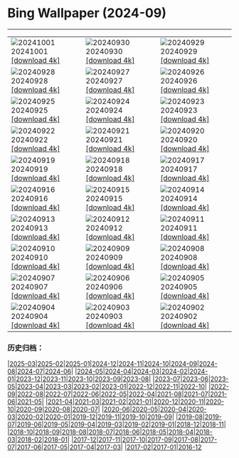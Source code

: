 # Bing Wallpaper (2024-09)
**************

<table><tr><td><img class="wallpaper" src="https://www.bing.com/th?id=OHR.HalfDomeYosemite_IT-IT2723116418_1920x1080.jpg" alt="20241001"> 20241001 <a class="wallpaper_link" href="https://www.bing.com/th?id=OHR.HalfDomeYosemite_IT-IT2723116418_UHD.jpg">[download 4k]</a></td><td><img class="wallpaper" src="https://www.bing.com/th?id=OHR.WalrusNorway_IT-IT2593695501_1920x1080.jpg" alt="20240930"> 20240930 <a class="wallpaper_link" href="https://www.bing.com/th?id=OHR.WalrusNorway_IT-IT2593695501_UHD.jpg">[download 4k]</a></td><td><img class="wallpaper" src="https://www.bing.com/th?id=OHR.ConnecticutBridge_IT-IT2485348656_1920x1080.jpg" alt="20240929"> 20240929 <a class="wallpaper_link" href="https://www.bing.com/th?id=OHR.ConnecticutBridge_IT-IT2485348656_UHD.jpg">[download 4k]</a></td></tr><tr><td><img class="wallpaper" src="https://www.bing.com/th?id=OHR.FloridaSeashore_IT-IT3615650453_1920x1080.jpg" alt="20240928"> 20240928 <a class="wallpaper_link" href="https://www.bing.com/th?id=OHR.FloridaSeashore_IT-IT3615650453_UHD.jpg">[download 4k]</a></td><td><img class="wallpaper" src="https://www.bing.com/th?id=OHR.VeniceAerial_IT-IT9053737522_1920x1080.jpg" alt="20240927"> 20240927 <a class="wallpaper_link" href="https://www.bing.com/th?id=OHR.VeniceAerial_IT-IT9053737522_UHD.jpg">[download 4k]</a></td><td><img class="wallpaper" src="https://www.bing.com/th?id=OHR.WindRiverAlaska_IT-IT8914553087_1920x1080.jpg" alt="20240926"> 20240926 <a class="wallpaper_link" href="https://www.bing.com/th?id=OHR.WindRiverAlaska_IT-IT8914553087_UHD.jpg">[download 4k]</a></td></tr><tr><td><img class="wallpaper" src="https://www.bing.com/th?id=OHR.FestivalMedioevo_IT-IT1145169158_1920x1080.jpg" alt="20240925"> 20240925 <a class="wallpaper_link" href="https://www.bing.com/th?id=OHR.FestivalMedioevo_IT-IT1145169158_UHD.jpg">[download 4k]</a></td><td><img class="wallpaper" src="https://www.bing.com/th?id=OHR.SkaftafellWaterfall_IT-IT8228006063_1920x1080.jpg" alt="20240924"> 20240924 <a class="wallpaper_link" href="https://www.bing.com/th?id=OHR.SkaftafellWaterfall_IT-IT8228006063_UHD.jpg">[download 4k]</a></td><td><img class="wallpaper" src="https://www.bing.com/th?id=OHR.IcebergOtter_IT-IT1022264475_1920x1080.jpg" alt="20240923"> 20240923 <a class="wallpaper_link" href="https://www.bing.com/th?id=OHR.IcebergOtter_IT-IT1022264475_UHD.jpg">[download 4k]</a></td></tr><tr><td><img class="wallpaper" src="https://www.bing.com/th?id=OHR.AutumnCumbria_IT-IT4193827391_1920x1080.jpg" alt="20240922"> 20240922 <a class="wallpaper_link" href="https://www.bing.com/th?id=OHR.AutumnCumbria_IT-IT4193827391_UHD.jpg">[download 4k]</a></td><td><img class="wallpaper" src="https://www.bing.com/th?id=OHR.MunichBeerfest_IT-IT3943225360_1920x1080.jpg" alt="20240921"> 20240921 <a class="wallpaper_link" href="https://www.bing.com/th?id=OHR.MunichBeerfest_IT-IT3943225360_UHD.jpg">[download 4k]</a></td><td><img class="wallpaper" src="https://www.bing.com/th?id=OHR.OcracokeLight_IT-IT0714167310_1920x1080.jpg" alt="20240920"> 20240920 <a class="wallpaper_link" href="https://www.bing.com/th?id=OHR.OcracokeLight_IT-IT0714167310_UHD.jpg">[download 4k]</a></td></tr><tr><td><img class="wallpaper" src="https://www.bing.com/th?id=OHR.PiratePlayground_IT-IT1371008895_1920x1080.jpg" alt="20240919"> 20240919 <a class="wallpaper_link" href="https://www.bing.com/th?id=OHR.PiratePlayground_IT-IT1371008895_UHD.jpg">[download 4k]</a></td><td><img class="wallpaper" src="https://www.bing.com/th?id=OHR.GujoHachiman_IT-IT6052956461_1920x1080.jpg" alt="20240918"> 20240918 <a class="wallpaper_link" href="https://www.bing.com/th?id=OHR.GujoHachiman_IT-IT6052956461_UHD.jpg">[download 4k]</a></td><td><img class="wallpaper" src="https://www.bing.com/th?id=OHR.MidAutumnSingapore_IT-IT4809811002_1920x1080.jpg" alt="20240917"> 20240917 <a class="wallpaper_link" href="https://www.bing.com/th?id=OHR.MidAutumnSingapore_IT-IT4809811002_UHD.jpg">[download 4k]</a></td></tr><tr><td><img class="wallpaper" src="https://www.bing.com/th?id=OHR.SunriseWallabies_IT-IT9509274340_1920x1080.jpg" alt="20240916"> 20240916 <a class="wallpaper_link" href="https://www.bing.com/th?id=OHR.SunriseWallabies_IT-IT9509274340_UHD.jpg">[download 4k]</a></td><td><img class="wallpaper" src="https://www.bing.com/th?id=OHR.EltzCastle_IT-IT5701748731_1920x1080.jpg" alt="20240915"> 20240915 <a class="wallpaper_link" href="https://www.bing.com/th?id=OHR.EltzCastle_IT-IT5701748731_UHD.jpg">[download 4k]</a></td><td><img class="wallpaper" src="https://www.bing.com/th?id=OHR.RapaNuiSunrise_IT-IT0245342035_1920x1080.jpg" alt="20240914"> 20240914 <a class="wallpaper_link" href="https://www.bing.com/th?id=OHR.RapaNuiSunrise_IT-IT0245342035_UHD.jpg">[download 4k]</a></td></tr><tr><td><img class="wallpaper" src="https://www.bing.com/th?id=OHR.PointReyes_IT-IT5474541020_1920x1080.jpg" alt="20240913"> 20240913 <a class="wallpaper_link" href="https://www.bing.com/th?id=OHR.PointReyes_IT-IT5474541020_UHD.jpg">[download 4k]</a></td><td><img class="wallpaper" src="https://www.bing.com/th?id=OHR.DolphinReunion_IT-IT1645140668_1920x1080.jpg" alt="20240912"> 20240912 <a class="wallpaper_link" href="https://www.bing.com/th?id=OHR.DolphinReunion_IT-IT1645140668_UHD.jpg">[download 4k]</a></td><td><img class="wallpaper" src="https://www.bing.com/th?id=OHR.CalabriaPeperoncino_IT-IT5208415155_1920x1080.jpg" alt="20240911"> 20240911 <a class="wallpaper_link" href="https://www.bing.com/th?id=OHR.CalabriaPeperoncino_IT-IT5208415155_UHD.jpg">[download 4k]</a></td></tr><tr><td><img class="wallpaper" src="https://www.bing.com/th?id=OHR.BridgeLisbon_IT-IT5048654702_1920x1080.jpg" alt="20240910"> 20240910 <a class="wallpaper_link" href="https://www.bing.com/th?id=OHR.BridgeLisbon_IT-IT5048654702_UHD.jpg">[download 4k]</a></td><td><img class="wallpaper" src="https://www.bing.com/th?id=OHR.IguazuRainbow_IT-IT4779268269_1920x1080.jpg" alt="20240909"> 20240909 <a class="wallpaper_link" href="https://www.bing.com/th?id=OHR.IguazuRainbow_IT-IT4779268269_UHD.jpg">[download 4k]</a></td><td><img class="wallpaper" src="https://www.bing.com/th?id=OHR.StockholmLibrary_IT-IT4633404015_1920x1080.jpg" alt="20240908"> 20240908 <a class="wallpaper_link" href="https://www.bing.com/th?id=OHR.StockholmLibrary_IT-IT4633404015_UHD.jpg">[download 4k]</a></td></tr><tr><td><img class="wallpaper" src="https://www.bing.com/th?id=OHR.FestaRificolona_IT-IT8489654769_1920x1080.jpg" alt="20240907"> 20240907 <a class="wallpaper_link" href="https://www.bing.com/th?id=OHR.FestaRificolona_IT-IT8489654769_UHD.jpg">[download 4k]</a></td><td><img class="wallpaper" src="https://www.bing.com/th?id=OHR.GlenariffPark_IT-IT4424875545_1920x1080.jpg" alt="20240906"> 20240906 <a class="wallpaper_link" href="https://www.bing.com/th?id=OHR.GlenariffPark_IT-IT4424875545_UHD.jpg">[download 4k]</a></td><td><img class="wallpaper" src="https://www.bing.com/th?id=OHR.TIFF2024_IT-IT6965030073_1920x1080.jpg" alt="20240905"> 20240905 <a class="wallpaper_link" href="https://www.bing.com/th?id=OHR.TIFF2024_IT-IT6965030073_UHD.jpg">[download 4k]</a></td></tr><tr><td><img class="wallpaper" src="https://www.bing.com/th?id=OHR.DuskyOwls_IT-IT6847895557_1920x1080.jpg" alt="20240904"> 20240904 <a class="wallpaper_link" href="https://www.bing.com/th?id=OHR.DuskyOwls_IT-IT6847895557_UHD.jpg">[download 4k]</a></td><td><img class="wallpaper" src="https://www.bing.com/th?id=OHR.AlpineLakes_IT-IT6756138209_1920x1080.jpg" alt="20240903"> 20240903 <a class="wallpaper_link" href="https://www.bing.com/th?id=OHR.AlpineLakes_IT-IT6756138209_UHD.jpg">[download 4k]</a></td><td><img class="wallpaper" src="https://www.bing.com/th?id=OHR.BuracodasAraras_IT-IT6602971227_1920x1080.jpg" alt="20240902"> 20240902 <a class="wallpaper_link" href="https://www.bing.com/th?id=OHR.BuracodasAraras_IT-IT6602971227_UHD.jpg">[download 4k]</a></td></tr></table>

### 历史归档：

|[2025-03](/../2025-03/2025-03.md)|[2025-02](/../2025-02/2025-02.md)|[2025-01](/../2025-01/2025-01.md)|[2024-12](/../2024-12/2024-12.md)|[2024-11](/../2024-11/2024-11.md)|[2024-10](/../2024-10/2024-10.md)|[2024-09](/2024-09.md)|[2024-08](/../2024-08/2024-08.md)|[2024-07](/../2024-07/2024-07.md)|[2024-06](/../2024-06/2024-06.md)|
|[2024-05](/../2024-05/2024-05.md)|[2024-04](/../2024-04/2024-04.md)|[2024-03](/../2024-03/2024-03.md)|[2024-02](/../2024-02/2024-02.md)|[2024-01](/../2024-01/2024-01.md)|[2023-12](/../2023-12/2023-12.md)|[2023-11](/../2023-11/2023-11.md)|[2023-10](/../2023-10/2023-10.md)|[2023-09](/../2023-09/2023-09.md)|[2023-08](/../2023-08/2023-08.md)|
|[2023-07](/../2023-07/2023-07.md)|[2023-06](/../2023-06/2023-06.md)|[2023-05](/../2023-05/2023-05.md)|[2023-04](/../2023-04/2023-04.md)|[2023-03](/../2023-03/2023-03.md)|[2023-02](/../2023-02/2023-02.md)|[2023-01](/../2023-01/2023-01.md)|[2022-12](/../2022-12/2022-12.md)|[2022-11](/../2022-11/2022-11.md)|[2022-10](/../2022-10/2022-10.md)|
|[2022-09](/../2022-09/2022-09.md)|[2022-08](/../2022-08/2022-08.md)|[2022-07](/../2022-07/2022-07.md)|[2022-06](/../2022-06/2022-06.md)|[2022-05](/../2022-05/2022-05.md)|[2022-04](/../2022-04/2022-04.md)|[2021-08](/../2021-08/2021-08.md)|[2021-07](/../2021-07/2021-07.md)|[2021-06](/../2021-06/2021-06.md)|[2021-05](/../2021-05/2021-05.md)|
|[2021-04](/../2021-04/2021-04.md)|[2021-03](/../2021-03/2021-03.md)|[2021-02](/../2021-02/2021-02.md)|[2021-01](/../2021-01/2021-01.md)|[2020-12](/../2020-12/2020-12.md)|[2020-11](/../2020-11/2020-11.md)|[2020-10](/../2020-10/2020-10.md)|[2020-09](/../2020-09/2020-09.md)|[2020-08](/../2020-08/2020-08.md)|[2020-07](/../2020-07/2020-07.md)|
|[2020-06](/../2020-06/2020-06.md)|[2020-05](/../2020-05/2020-05.md)|[2020-04](/../2020-04/2020-04.md)|[2020-03](/../2020-03/2020-03.md)|[2020-02](/../2020-02/2020-02.md)|[2020-01](/../2020-01/2020-01.md)|[2019-12](/../2019-12/2019-12.md)|[2019-11](/../2019-11/2019-11.md)|[2019-10](/../2019-10/2019-10.md)|[2019-09](/../2019-09/2019-09.md)|
|[2019-08](/../2019-08/2019-08.md)|[2019-07](/../2019-07/2019-07.md)|[2019-06](/../2019-06/2019-06.md)|[2019-05](/../2019-05/2019-05.md)|[2019-04](/../2019-04/2019-04.md)|[2019-03](/../2019-03/2019-03.md)|[2019-02](/../2019-02/2019-02.md)|[2019-01](/../2019-01/2019-01.md)|[2018-12](/../2018-12/2018-12.md)|[2018-11](/../2018-11/2018-11.md)|
|[2018-10](/../2018-10/2018-10.md)|[2018-09](/../2018-09/2018-09.md)|[2018-08](/../2018-08/2018-08.md)|[2018-07](/../2018-07/2018-07.md)|[2018-06](/../2018-06/2018-06.md)|[2018-05](/../2018-05/2018-05.md)|[2018-04](/../2018-04/2018-04.md)|[2018-03](/../2018-03/2018-03.md)|[2018-02](/../2018-02/2018-02.md)|[2018-01](/../2018-01/2018-01.md)|
|[2017-12](/../2017-12/2017-12.md)|[2017-11](/../2017-11/2017-11.md)|[2017-10](/../2017-10/2017-10.md)|[2017-09](/../2017-09/2017-09.md)|[2017-08](/../2017-08/2017-08.md)|[2017-07](/../2017-07/2017-07.md)|[2017-06](/../2017-06/2017-06.md)|[2017-05](/../2017-05/2017-05.md)|[2017-04](/../2017-04/2017-04.md)|[2017-03](/../2017-03/2017-03.md)|
|[2017-02](/../2017-02/2017-02.md)|[2017-01](/../2017-01/2017-01.md)|[2016-12](/../2016-12/2016-12.md)
